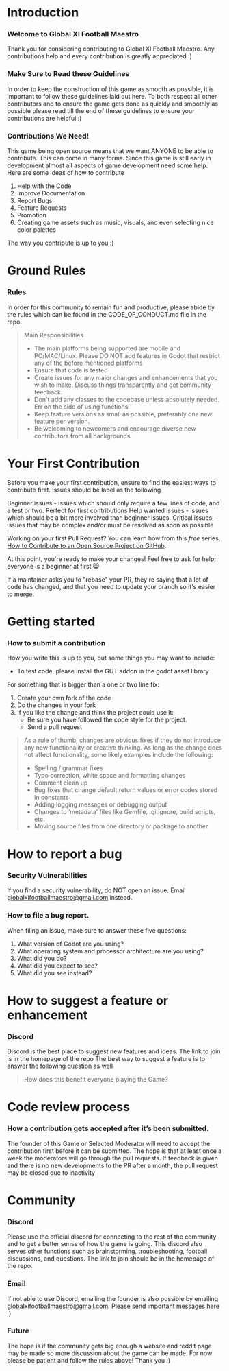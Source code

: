 # Introduction

### Welcome to Global XI Football Maestro 

Thank you for considering contributing to Global XI Football Maestro. Any contributions help and every contribution is greatly appreciated :)

### Make Sure to Read these Guidelines

In order to keep the construction of this game as smooth as possible, it is important to follow these guidelines laid out here. To both respect all other contributors and to ensure the game gets done as quickly and smoothly as possible please read till the end of these guidelines to ensure your contributions are helpful :)

### Contributions We Need!

This game being open source means that we want ANYONE to be able to contribute. This can come in many forms. Since this game is still early in development almost all aspects of game development need some help. Here are some ideas of how to contribute
1. Help with the Code
2. Improve Documentation
3. Report Bugs
4. Feature Requests
5. Promotion
6. Creating game assets such as music, visuals, and even selecting nice color palettes

The way you contribute is up to you :)


# Ground Rules
### Rules

In order for this community to remain fun and productive, please abide by the rules which can be found in the CODE_OF_CONDUCT.md file in the repo.

> Main Responsibilities
> * The main platforms being supported are mobile and PC/MAC/Linux. Please DO NOT add features in Godot that restrict any of the before mentioned platforms
> * Ensure that code is tested 
> * Create issues for any major changes and enhancements that you wish to make. Discuss things transparently and get community feedback.
> * Don't add any classes to the codebase unless absolutely needed. Err on the side of using functions.
> * Keep feature versions as small as possible, preferably one new feature per version.
> * Be welcoming to newcomers and encourage diverse new contributors from all backgrounds. 

# Your First Contribution
Before you make your first contribution, ensure to find the easiest ways to contribute first. Issues should be label as the following

Beginner issues - issues which should only require a few lines of code, and a test or two. Perfect for first contributions
Help wanted issues - issues which should be a bit more involved than beginner issues.
Critical issues - issues that may be complex and/or must be resolved as soon as possible


Working on your first Pull Request? You can learn how from this *free* series, [How to Contribute to an Open Source Project on GitHub](https://egghead.io/series/how-to-contribute-to-an-open-source-project-on-github).



At this point, you're ready to make your changes! Feel free to ask for help; everyone is a beginner at first :smile_cat:

If a maintainer asks you to "rebase" your PR, they're saying that a lot of code has changed, and that you need to update your branch so it's easier to merge.

# Getting started
### How to submit a contribution
How you write this is up to you, but some things you may want to include:


* To test code, please install the GUT addon in the godot asset library


For something that is bigger than a one or two line fix:

1. Create your own fork of the code
2. Do the changes in your fork
3. If you like the change and think the project could use it:
    * Be sure you have followed the code style for the project.
    * Send a pull request



>As a rule of thumb, changes are obvious fixes if they do not introduce any new functionality or creative thinking. As long as the change does not affect functionality, some likely examples include the following:
>* Spelling / grammar fixes
>* Typo correction, white space and formatting changes
>* Comment clean up
>* Bug fixes that change default return values or error codes stored in constants
>* Adding logging messages or debugging output
>* Changes to ‘metadata’ files like Gemfile, .gitignore, build scripts, etc.
>* Moving source files from one directory or package to another

# How to report a bug
### Security Vulnerabilities
If you find a security vulnerability, do NOT open an issue. Email globalxifootballmaestro@gmail.com instead.

### How to file a bug report.


When filing an issue, make sure to answer these five questions:

1. What version of Godot are you using?
2. What operating system and processor architecture are you using?
3. What did you do?
4. What did you expect to see?
5. What did you see instead?

# How to suggest a feature or enhancement
### Discord

Discord is the best place to suggest new features and ideas. The link to join is in the homepage of the repo
The best way to suggest a feature is to answer the following question as well

> How does this benefit everyone playing the Game?


# Code review process
### How a contribution gets accepted after it’s been submitted.
The founder of this Game or Selected Moderator will need to accept the contribution first before it can be submitted. The hope is that at least once a week the moderators will go through the pull requests. 
If feedback is given and there is no new developments to the PR after a month, the pull request may be closed due to inactivity

# Community
### Discord 

Please use the official discord for connecting to the rest of the community and to get a better sense of how the game is going. This discord also serves other functions such as brainstorming, troubleshooting, football discussions, and questions. 
The link to join should be in the homepage of the repo. 

### Email

If not able to use Discord, emailing the founder is also possible by emailing globalxifootballmaestro@gmail.com. Please send important messages here :)

### Future
The hope is if the community gets big enough a website and reddit page may be made so more discussion about the game can be made. For now please be patient and follow the rules above! Thank you :)
